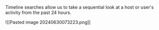 
Timeline searches allow us to take a sequential look at a host or user's activity from the past 24 hours.

![[Pasted image 20240630073223.png]]

